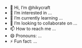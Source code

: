 - 👋 Hi, I’m @hikycraft
- 👀 I’m interested in ...
- 🌱 I’m currently learning ...
- 💞️ I’m looking to collaborate on ...
- 📫 How to reach me ...
- 😄 Pronouns: ...
- ⚡ Fun fact: ...

<!---
hikycraft/hikycraft is a ✨ special ✨ repository because its `README.md` (this file) appears on your GitHub profile.
You can click the Preview link to take a look at your changes.
--->

